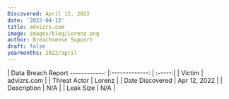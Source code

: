 ```yaml
---
Discovered: April 12, 2022
date: '2022-04-12'
title: advizrs.com
image: images/blog/Lorenz.png
author: Breachsense Support
draft: false
yearmonths: 2022/april
---
```



| Data Breach Report
------------:   |:-------------:    | :-----:|
| Victim    | advizrs.com      | 
| Threat Actor    | Lorenz      | 
| Date Discovered    | Apr 12, 2022      | 
| Description    | N/A      | 
| Leak Size    | N/A      | 


